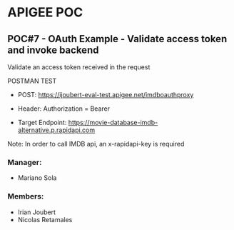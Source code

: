 # APIGEE POC
## POC#7 - OAuth Example - Validate access token and invoke backend
Validate an access token received in the request

POSTMAN TEST
- POST: https://ijoubert-eval-test.apigee.net/imdboauthproxy
- Header: Authorization = Bearer <accessToken>

- Target Endpoint: https://movie-database-imdb-alternative.p.rapidapi.com

Note: In order to call IMDB api, an x-rapidapi-key is required


### Manager:
* Mariano Sola
### Members:
* Irian Joubert
* Nicolas Retamales